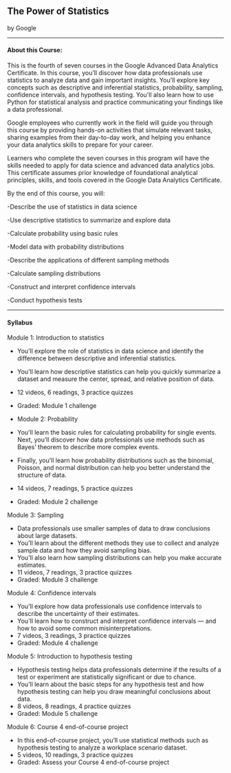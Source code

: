 ## The Power of Statistics
by Google

------------ 

#### About this Course:

This is the fourth of seven courses in the Google Advanced Data Analytics Certificate. In this course, you’ll discover how data professionals use statistics to analyze data and gain important insights. You'll explore key concepts such as descriptive and inferential statistics, probability, sampling, confidence intervals, and hypothesis testing. You'll also learn how to use Python for statistical analysis and practice communicating your findings like a data professional. 

Google employees who currently work in the field will guide you through this course by providing hands-on activities that simulate relevant tasks, sharing examples from their day-to-day work, and helping you enhance your data analytics skills to prepare for your career. 

Learners who complete the seven courses in this program will have the skills needed to apply for data science and advanced data analytics jobs. This certificate assumes prior knowledge of foundational analytical principles, skills, and tools covered in the Google Data Analytics Certificate.   

By the end of this course, you will:

-Describe the use of statistics in data science 

-Use descriptive statistics to summarize and explore data

-Calculate probability using basic rules

-Model data with probability distributions

-Describe the applications of different sampling methods 

-Calculate sampling distributions 

-Construct and interpret confidence intervals

-Conduct hypothesis tests

------

#### Syllabus

Module 1: Introduction to statistics
- You’ll explore the role of statistics in data science and identify the difference between descriptive and inferential statistics.
- You’ll learn how descriptive statistics can help you quickly summarize a dataset and measure the center, spread, and relative position of data.
- 12 videos, 6 readings, 3 practice quizzes
- Graded: Module 1 challenge

- Module 2: Probability
- You’ll learn the basic rules for calculating probability for single events. Next, you’ll discover how data professionals use methods such as Bayes’ theorem to describe more complex events.
- Finally, you’ll learn how probability distributions such as the binomial, Poisson, and normal distribution can help you better understand the structure of data.
- 14 videos, 7 readings, 5 practice quizzes
- Graded: Module 2 challenge

Module 3: Sampling
- Data professionals use smaller samples of data to draw conclusions about large datasets. 
- You’ll learn about the different methods they use to collect and analyze sample data and how they avoid sampling bias. 
- You’ll also learn how sampling distributions can help you make accurate estimates.
- 11 videos, 7 readings, 3 practice quizzes
- Graded: Module 3 challenge

Module 4: Confidence intervals
- You’ll explore how data professionals use confidence intervals to describe the uncertainty of their estimates. 
- You'll learn how to construct and interpret confidence intervals — and how to avoid some common misinterpretations.
- 7 videos, 3 readings, 3 practice quizzes
- Graded: Module 4 challenge

Module 5: Introduction to hypothesis testing
- Hypothesis testing helps data professionals determine if the results of a test or experiment are statistically significant or due to chance. 
- You’ll learn about the basic steps for any hypothesis test and how hypothesis testing can help you draw meaningful conclusions about data.
- 8 videos, 8 readings, 4 practice quizzes
- Graded: Module 5 challenge

Module 6: Course 4 end-of-course project
- In this end-of-course project, you’ll use statistical methods such as hypothesis testing to analyze a workplace scenario dataset.
- 5 videos, 10 readings, 3 practice quizzes
- Graded: Assess your Course 4 end-of-course project